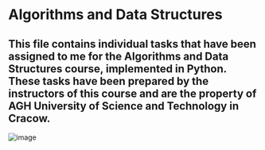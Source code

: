 # Algorithms and Data Structures

## This file contains individual tasks that have been assigned to me for the Algorithms and Data Structures course, implemented in Python. These tasks have been prepared by the instructors of this course and are the property of AGH University of Science and Technology in Cracow.

![image](https://miro.medium.com/v2/resize:fit:1358/1*4ZcW5tSdizlbtDQyVpRTuA.jpeg)
